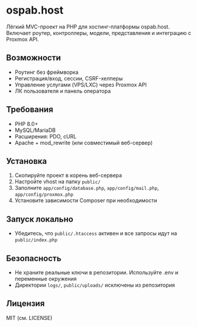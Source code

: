 # ospab.host

Лёгкий MVC-проект на PHP для хостинг-платформы ospab.host. Включает роутер, контроллеры, модели, представления и интеграцию с Proxmox API.

## Возможности
- Роутинг без фреймворка
- Регистрация/вход, сессии, CSRF-хелперы
- Управление услугами (VPS/LXC) через Proxmox API
- ЛК пользователя и панель оператора

## Требования
- PHP 8.0+
- MySQL/MariaDB
- Расширения: PDO, cURL
- Apache + mod_rewrite (или совместимый веб-сервер)

## Установка
1. Скопируйте проект в корень веб-сервера
2. Настройте vhost на папку `public/`
3. Заполните `app/config/database.php`, `app/config/mail.php`, `app/config/proxmox.php`
4. Установите зависимости Composer при необходимости

## Запуск локально
- Убедитесь, что `public/.htaccess` активен и все запросы идут на `public/index.php`

## Безопасность
- Не храните реальные ключи в репозитории. Используйте .env и переменные окружения
- Директории `logs/`, `public/uploads/` исключены из репозитория

## Лицензия
MIT (см. LICENSE)
